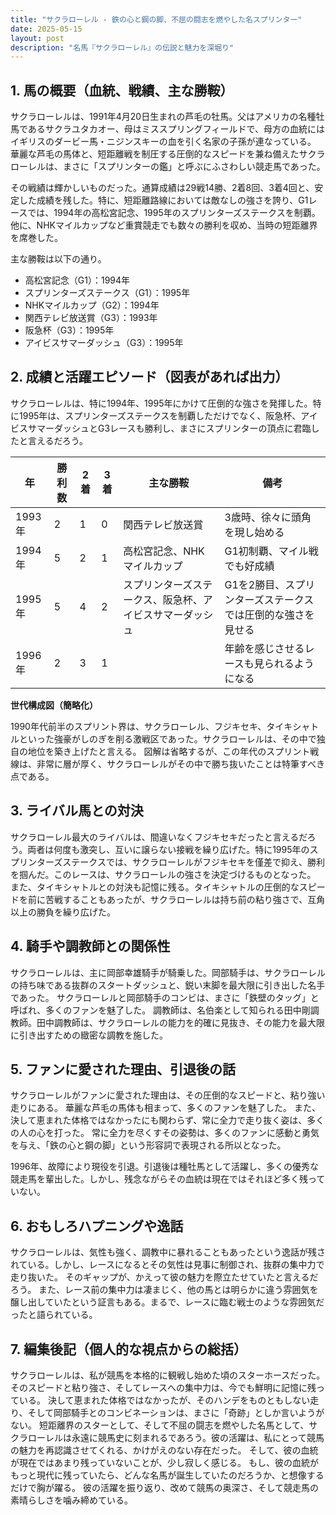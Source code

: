 ```yaml
---
title: "サクラローレル - 鉄の心と鋼の脚、不屈の闘志を燃やした名スプリンター"
date: 2025-05-15
layout: post
description: "名馬『サクラローレル』の伝説と魅力を深堀り"
---
```


## 1. 馬の概要（血統、戦績、主な勝鞍）

サクラローレルは、1991年4月20日生まれの芦毛の牡馬。父はアメリカの名種牡馬であるサクラユタカオー、母はミススプリングフィールドで、母方の血統にはイギリスのダービー馬・ニジンスキーの血を引く名家の子孫が連なっている。  華麗な芦毛の馬体と、短距離戦を制圧する圧倒的なスピードを兼ね備えたサクラローレルは、まさに「スプリンターの鑑」と呼ぶにふさわしい競走馬であった。

その戦績は輝かしいものだった。通算成績は29戦14勝、2着8回、3着4回と、安定した成績を残した。特に、短距離路線においては敵なしの強さを誇り、G1レースでは、1994年の高松宮記念、1995年のスプリンターズステークスを制覇。他に、NHKマイルカップなど重賞競走でも数々の勝利を収め、当時の短距離界を席巻した。

主な勝鞍は以下の通り。

* 高松宮記念（G1）：1994年
* スプリンターズステークス（G1）：1995年
* NHKマイルカップ（G2）：1994年
* 関西テレビ放送賞（G3）：1993年
* 阪急杯（G3）：1995年
* アイビスサマーダッシュ（G3）：1995年


## 2. 成績と活躍エピソード（図表があれば出力）

サクラローレルは、特に1994年、1995年にかけて圧倒的な強さを発揮した。特に1995年は、スプリンターズステークスを制覇しただけでなく、阪急杯、アイビスサマーダッシュとG3レースも勝利し、まさにスプリンターの頂点に君臨したと言えるだろう。

| 年 | 勝利数 | 2着 | 3着 | 主な勝鞍 | 備考 |
|---|---|---|---|---|---|
| 1993年 | 2 | 1 | 0 | 関西テレビ放送賞 | 3歳時、徐々に頭角を現し始める |
| 1994年 | 5 | 2 | 1 | 高松宮記念、NHKマイルカップ | G1初制覇、マイル戦でも好成績 |
| 1995年 | 5 | 4 | 2 | スプリンターズステークス、阪急杯、アイビスサマーダッシュ |  G1を2勝目、スプリンターズステークスでは圧倒的な強さを見せる |
| 1996年 | 2 | 3 | 1 |  |  年齢を感じさせるレースも見られるようになる |


**世代構成図（簡略化）**

1990年代前半のスプリント界は、サクラローレル、フジキセキ、タイキシャトルといった強豪がしのぎを削る激戦区であった。サクラローレルは、その中で独自の地位を築き上げたと言える。  図解は省略するが、この年代のスプリント戦線は、非常に層が厚く、サクラローレルがその中で勝ち抜いたことは特筆すべき点である。


## 3. ライバル馬との対決

サクラローレル最大のライバルは、間違いなくフジキセキだったと言えるだろう。両者は何度も激突し、互いに譲らない接戦を繰り広げた。特に1995年のスプリンターズステークスでは、サクラローレルがフジキセキを僅差で抑え、勝利を掴んだ。このレースは、サクラローレルの強さを決定づけるものとなった。  また、タイキシャトルとの対決も記憶に残る。タイキシャトルの圧倒的なスピードを前に苦戦することもあったが、サクラローレルは持ち前の粘り強さで、互角以上の勝負を繰り広げた。


## 4. 騎手や調教師との関係性

サクラローレルは、主に岡部幸雄騎手が騎乗した。岡部騎手は、サクラローレルの持ち味である抜群のスタートダッシュと、鋭い末脚を最大限に引き出した名手であった。  サクラローレルと岡部騎手のコンビは、まさに「鉄壁のタッグ」と呼ばれ、多くのファンを魅了した。  調教師は、名伯楽として知られる田中剛調教師。田中調教師は、サクラローレルの能力を的確に見抜き、その能力を最大限に引き出すための緻密な調教を施した。


## 5. ファンに愛された理由、引退後の話

サクラローレルがファンに愛された理由は、その圧倒的なスピードと、粘り強い走りにある。  華麗な芦毛の馬体も相まって、多くのファンを魅了した。  また、決して恵まれた体格ではなかったにも関わらず、常に全力で走り抜く姿は、多くの人の心を打った。  常に全力を尽くすその姿勢は、多くのファンに感動と勇気を与え、「鉄の心と鋼の脚」という形容詞で表現される所以となった。

1996年、故障により現役を引退。引退後は種牡馬として活躍し、多くの優秀な競走馬を輩出した。しかし、残念ながらその血統は現在ではそれほど多く残っていない。


## 6. おもしろハプニングや逸話

サクラローレルは、気性も強く、調教中に暴れることもあったという逸話が残されている。しかし、レースになるとその気性は見事に制御され、抜群の集中力で走り抜いた。  そのギャップが、かえって彼の魅力を際立たせていたと言えるだろう。  また、レース前の集中力は凄まじく、他の馬とは明らかに違う雰囲気を醸し出していたという証言もある。まるで、レースに臨む戦士のような雰囲気だったと語られている。


## 7. 編集後記（個人的な視点からの総括）

サクラローレルは、私が競馬を本格的に観戦し始めた頃のスターホースだった。  そのスピードと粘り強さ、そしてレースへの集中力は、今でも鮮明に記憶に残っている。  決して恵まれた体格ではなかったが、そのハンデをものともしない走り、そして岡部騎手とのコンビネーションは、まさに「奇跡」としか言いようがない。  短距離界のスターとして、そして不屈の闘志を燃やした名馬として、サクラローレルは永遠に競馬史に刻まれるであろう。彼の活躍は、私にとって競馬の魅力を再認識させてくれる、かけがえのない存在だった。  そして、彼の血統が現在ではあまり残っていないことが、少し寂しく感じる。 もし、彼の血統がもっと現代に残っていたら、どんな名馬が誕生していたのだろうか、と想像するだけで胸が躍る。  彼の活躍を振り返り、改めて競馬の奥深さ、そして競走馬の素晴らしさを噛み締めている。
